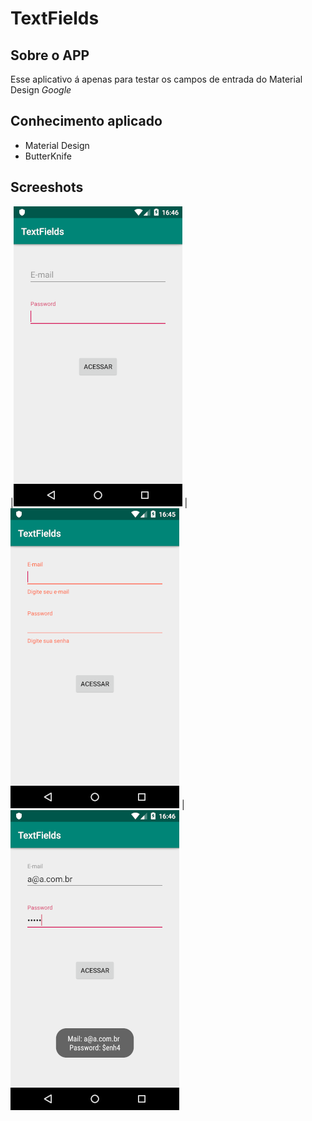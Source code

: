# TextFields

## Sobre o APP 
Esse aplicativo á apenas para testar os campos de entrada do Material Design _Google_
## Conhecimento aplicado
* Material Design
* ButterKnife

## Screeshots

|![1](https://github.com/reginaldobarreto/TextFields/blob/master/224.png)
|![1](https://github.com/reginaldobarreto/TextFields/blob/master/225.png)
|![1](https://github.com/reginaldobarreto/TextFields/blob/master/226.png)